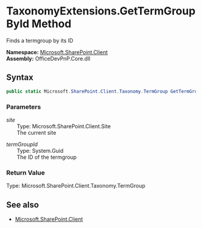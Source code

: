 # TaxonomyExtensions.GetTermGroupById Method  
Finds a termgroup by its ID  

**Namespace:** [Microsoft.SharePoint.Client](Microsoft.SharePoint.Client.md)  
**Assembly:** OfficeDevPnP.Core.dll  
## Syntax
```C#
public static Microsoft.SharePoint.Client.Taxonomy.TermGroup GetTermGroupById(Site site, Guid termGroupId)
```
### Parameters
*site*  
&emsp;&emsp;Type: Microsoft.SharePoint.Client.Site  
&emsp;&emsp;The current site  
  
*termGroupId*  
&emsp;&emsp;Type: System.Guid  
&emsp;&emsp;The ID of the termgroup  
  
### Return Value
Type: Microsoft.SharePoint.Client.Taxonomy.TermGroup  


## See also
- [Microsoft.SharePoint.Client](Microsoft.SharePoint.Client.md)
